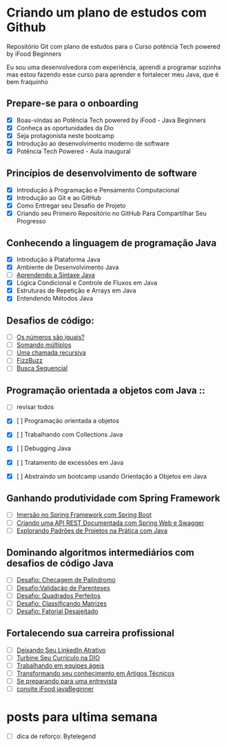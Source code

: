 
# Criando um plano de estudos com Github
Repositório Git com plano de estudos para o Curso potência Tech powered by iFood Beginners

Eu sou uma desenvolvedora com experiência, aprendi a programar sozinha mas estou fazendo esse curso para aprender e fortalecer meu Java, que é bem fraquinho

## Prepare-se para o onboarding

- [x] Boas-vindas ao Potência Tech powered by iFood - Java Beginners
- [x] Conheça as oportunidades da Dio
- [x] Seja protagonista neste bootcamp
- [x] Introdução ao desenvolvimento moderno de software
- [x] Potência Tech Powered - Aula inaugural

## Princípios de desenvolvimento de software

- [x] Introdução à Programação e Pensamento Computacional
- [x] Introdução ao Git e ao GitHub
- [x] Como Entregar seu Desafio de Projeto
- [x] Criando seu Primeiro Repositório no GitHub Para Compartilhar Seu Progresso

## Conhecendo a linguagem de programação Java

- [x] Introdução à Plataforma Java
- [x] Ambiente de Desenvolvimento Java
- [ ] [Aprendendo a Sintaxe Java](https://web.dio.me/course/aprendendo-a-sintaxe-java/learning/f7af647f-d6ef-4663-8a3c-1f63129ee55f?back=/track/potencia-tech-powered-ifood-java-beginners&tab=undefined&moduleId=undefined)
- [x] Lógica Condicional e Controle de Fluxos em Java
- [x] Estruturas de Repetição e Arrays em Java
- [x] Entendendo Métodos Java

## Desafios de código:
- [ ] [Os números são iguais?](https://web.dio.me/coding/desafio-os-numeros-sao-iguais/algorithm/os-numeros-sao-iguais?back=/track/potencia-tech-powered-ifood-java-beginners&tab=undefined&moduleId=undefined)
- [ ] [Somando múltiplos](https://web.dio.me/coding/desafio-numero-solitario/algorithm/somando-multiplos?back=/track/potencia-tech-powered-ifood-java-beginners&tab=undefined&moduleId=undefined)
- [ ] [Uma chamada recursiva](https://web.dio.me/coding/desafio-adicionando-bits/algorithm/uma-chamada-recursiva?back=/track/potencia-tech-powered-ifood-java-beginners&tab=undefined&moduleId=undefined)
- [ ] [FizzBuzz](https://web.dio.me/coding/desafio-fizzbuzz/algorithm/fizzbuzz?back=/track/potencia-tech-powered-ifood-java-beginners&tab=undefined&moduleId=undefined)
- [ ] [Busca Sequencial](https://web.dio.me/coding/busca-sequencial/algorithm/busca-sequencial?back=/track/potencia-tech-powered-ifood-java-beginners&tab=undefined&moduleId=undefined)

## Programação orientada a objetos com Java ::
- [ ] revisar todos

- [x] [ ] Programação orientada a objetos
- [x] [ ] Trabalhando com Collections Java
- [x] [ ] Debugging Java
- [x] [ ] Tratamento de excessões em Java
- [x] [ ] Abstraindo um bootcamp usando Orientação a Objetos em Java

## Ganhando produtividade com Spring Framework

- [ ] [Imersão no Spring Framework com Spring Boot](https://web.dio.me/course/imersao-no-spring-framework-com-spring-boot/learning/76dae2f8-07b8-4801-b66a-cdc38209ab87?back=/track/potencia-tech-powered-ifood-java-beginners&tab=undefined&moduleId=undefined)
- [ ] [Criando uma API REST Documentada com Spring Web e Swagger](https://web.dio.me/course/criando-uma-api-rest-documentada-com-spring-web-e-swagger/learning/3f1916d5-4837-488a-8359-17ba9099d71c?back=/track/potencia-tech-powered-ifood-java-beginners&tab=undefined&moduleId=undefined)
- [ ] [Explorando Padrões de Projetos na Prática com Java](https://web.dio.me/project/explorando-padroes-de-projetos-na-pratica-com-java/learning/153606ac-4b80-42e6-a8a1-8bf117b60617?back=/track/potencia-tech-powered-ifood-java-beginners&tab=undefined&moduleId=undefined)

## Dominando algoritmos intermediários com desafios de código Java

- [ ] [Desafio: Checagem de Palíndromo](https://web.dio.me/coding/desafio-checagem-de-palindromo/algorithm/checagem-de-palindromos?back=/track/potencia-tech-powered-ifood-java-beginners&tab=undefined&moduleId=undefined)
- [ ] [Desafio:Validação de Parenteses](https://web.dio.me/coding/desafio-validacao-de-parenteses/algorithm/validacao-de-parenteses?back=/track/potencia-tech-powered-ifood-java-beginners&tab=undefined&moduleId=undefined)
- [ ] [Desafio: Quadrados Perfeitos](https://web.dio.me/coding/quadrados-perfeitos/algorithm/quadrados-perfeitos?back=/track/potencia-tech-powered-ifood-java-beginners&tab=undefined&moduleId=undefined)
- [ ] [Desafio: Classificando Matrizes](https://web.dio.me/coding/desafio-classificando-matrizes/algorithm/classificando-matrizes?back=/track/potencia-tech-powered-ifood-java-beginners&tab=undefined&moduleId=undefined)
- [ ] [Desafio: Fatorial Desajeitado](https://web.dio.me/coding/desafio-fatorial-desajeitado/algorithm/fatorial-desajeitado?back=/track/potencia-tech-powered-ifood-java-beginners&tab=undefined&moduleId=undefined)

## Fortalecendo sua carreira profissional

- [ ] [Deixando Seu LinkedIn Atrativo](https://web.dio.me/course/deixando-seu-linkedin-atrativo/learning/1e7414f9-0467-4464-b1df-f924fa69796b?back=/track/potencia-tech-powered-ifood-java-beginners&tab=undefined&moduleId=undefined)
- [ ] [Turbine Seu Currículo na DIO](https://web.dio.me/course/turbine-seu-curriculo-na-dio/learning/a2dd47e9-8b67-4317-b757-6f96b5412a63?back=/track/potencia-tech-powered-ifood-java-beginners&tab=undefined&moduleId=undefined)
- [ ] [Trabalhando em equipes ágeis](https://web.dio.me/course/trabalhando-em-equipes-ageis/learning/1efc7ad9-a0be-4144-8ed4-dbcdd7c3a948?back=/track/potencia-tech-powered-ifood-java-beginners&tab=undefined&moduleId=undefined)
- [ ] [Transformando seu conhecimento em Artigos Técnicos](https://web.dio.me/course/transformando-seu-conhecimento-em-artigos-tecnicos/learning/c41d2747-681f-4b03-adc5-048606660af8?back=/track/potencia-tech-powered-ifood-java-beginners&tab=undefined&moduleId=undefined)
- [ ] [Se preparando para uma entrevista](https://web.dio.me/course/se-preparando-para-uma-entrevista/learning/331205d5-9e2b-4c17-b0af-764d288e4fa3?back=/track/potencia-tech-powered-ifood-java-beginners&tab=undefined&moduleId=undefined)
- [ ] [convite iFood javaBeginner](https://web.dio.me/course/convite-para-o-minha-carreira-tech-potencia-tech-powered-by-ifood/learning/6a21e925-2432-409a-861d-9a3a5a3048c6?back=/track/potencia-tech-powered-ifood-java-beginners&tab=undefined&moduleId=undefined)

# posts para ultima semana
- [ ] dica de reforço: Bytelegend
